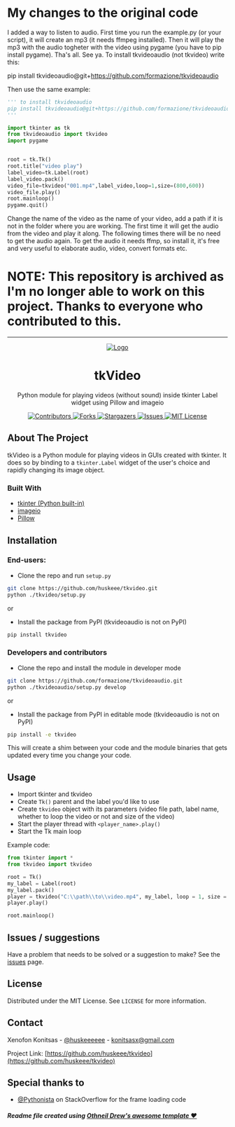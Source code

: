 <h1>My changes to the original code</h1>

I added a way to listen to audio.
First time you run the example.py (or your script), it will create an mp3 (it needs ffmpeg installed).
Then it will play the mp3 with the audio togheter with the video using pygame (you have to pip install pygame).
Tha's all. See ya.
To install tkvideoaudio (not tkvideo) write this:

pip install tkvideoaudio@git+https://github.com/formazione/tkvideoaudio

Then use the same example:
```py
''' to install tkvideoaudio 
pip install tkvideoaudio@git+https://github.com/formazione/tkvideoaudio
'''

import tkinter as tk
from tkvideoaudio import tkvideo
import pygame


root = tk.Tk()
root.title("video play")
label_video=tk.Label(root)
label_video.pack()
video_file=tkvideo("001.mp4",label_video,loop=1,size=(800,600))
video_file.play()
root.mainloop()
pygame.quit()
```

Change the name of the video as the name of your video, add a path if it is not in the folder
where you are working. The first time it will get the audio from the video and play it along.
The following times there will be no need to get the audio again. To get the audio it needs
ffmp, so install it, it's free and very useful to elaborate audio, video, convert formats etc.


<h1><strong>NOTE: This repository is archived as I'm no longer able to work on this project. Thanks to everyone who contributed to this.</strong></h1>
<hr></hr>
<p align="center">
  <a href="https://github.com/huskeee/tkvideo">
    <img src="https://raw.githubusercontent.com/huskeee/tkvideo/master/images/logo.png" alt="Logo" >
  </a>

  <h1 align="center">tkVideo</h1>

  <p align="center">
    Python module for playing videos (without sound) inside tkinter Label widget using Pillow and imageio
    <br />

</p>

<p align = center>
	<a href="https://github.com/huskeee/tkvideo/graphs/contributors">
		<img src="https://img.shields.io/github/contributors/huskeee/tkvideo.svg?style=flat-square" alt="Contributors" />
	</a>
	<a href="https://github.com/huskeee/tkvideo/network/members">
		<img src="https://img.shields.io/github/forks/huskeee/tkvideo.svg?style=flat-square" alt="Forks" />
	</a>
	<a href="https://github.com/huskeee/tkvideo/stargazers">
		<img src="https://img.shields.io/github/stars/huskeee/tkvideo.svg?style=flat-squarem/huskeee/tkvideo/network/members" alt="Stargazers" />
	</a>
	<a href="https://github.com/huskeee/tkvideo/issues">
		<img src="https://img.shields.io/github/issues/huskeee/tkvideo.svg?style=flat-square" alt="Issues" />
	</a>
	<a href="https://github.com/huskeee/tkvideo/blob/master/LICENSE">
		<img src="https://img.shields.io/github/license/huskeee/tkvideo.svg?style=flat-square" alt="MIT License" />
	</a>
</p>





<!-- ABOUT THE PROJECT -->
## About The Project

tkVideo is a Python module for playing videos in GUIs created with tkinter. It does so by binding to a `tkinter.Label` widget of the user's choice and rapidly changing its image object.


### Built With

* [tkinter (Python built-in)](https://docs.python.org/3/library/tkinter.html)
* [imageio](https://imageio.github.io)
* [Pillow](https://pypi.org/project/Pillow/)


## Installation

### End-users:

 * Clone the repo and run `setup.py`
```sh
git clone https://github.com/huskeee/tkvideo.git
python ./tkvideo/setup.py
```
or
 * Install the package from PyPI (tkvideoaudio is not on PyPI)
```sh
pip install tkvideo
```

### Developers and contributors
 * Clone the repo and install the module in developer mode
```sh
git clone https://github.com/formazione/tkvideoaudio.git
python ./tkvideoaudio/setup.py develop
```
or
 * Install the package from PyPI in editable mode (tkvideoaudio is not on PyPI)
```sh
pip install -e tkvideo
```

This will create a shim between your code and the module binaries that gets updated every time you change your code.


<!-- USAGE EXAMPLES -->
## Usage

* Import tkinter and tkvideo
* Create `Tk()` parent and the label you'd like to use
* Create `tkvideo` object with its parameters (video file path, label name, whether to loop the video or not and size of the video)
* Start the player thread with `<player_name>.play()`
* Start the Tk main loop

Example code:
```py
from tkinter import *
from tkvideo import tkvideo

root = Tk()
my_label = Label(root)
my_label.pack()
player = tkvideo("C:\\path\\to\\video.mp4", my_label, loop = 1, size = (1280,720))
player.play()

root.mainloop()
```

## Issues / suggestions

Have a problem that needs to be solved or a suggestion to make? See the [issues](https://github.com/huskeee/tkvideo/issues) page.


## License

Distributed under the MIT License. See `LICENSE` for more information.



## Contact

Xenofon Konitsas - [@huskeeeeee](https://twitter.com/huskeeeeee) - konitsasx@gmail.com

Project Link: [https://github.com/huskeee/tkvideo](https://github.com/huskeee/tkvideo)


## Special thanks to

* [@Pythonista](https://stackoverflow.com/users/5230901/pythonista) on StackOverflow for the frame loading code





##### Readme file created using [Othneil Drew's awesome template ♥](https://github.com/othneildrew/Best-README-Template)
